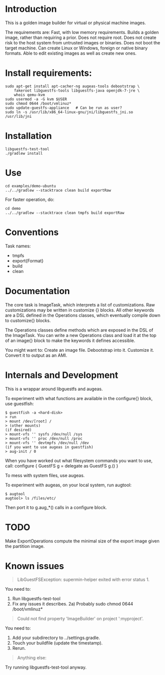 # Introduction

This is a golden image builder for virtual or physical machine images.

The requirements are:
	Fast, with low memory requirements.
	Builds a golden image, rather than requiring a prior.
	Does not require root.
	Does not create risk to the host system from untrusted images or binaries.
	Does not boot the target machine.
	Can create Linux or Windows, foreign or native binary formats.
	Able to edit existing images as well as create new ones.

# Install requirements:

	sudo apt-get install apt-cacher-ng augeas-tools debootstrap \
		fakeroot libguestfs-tools libguestfs-java openjdk-7-jre \
		whois qemu-kvm
	sudo usermod -a -G kvm $USER
	sudo chmod 0644 /boot/vmlinuz*
	sudo update-guestfs-appliance	# Can be run as user?
	sudo ln -s /usr/lib/x86_64-linux-gnu/jni/libguestfs_jni.so /usr/lib/jni

# Installation

	libguestfs-test-tool
	./gradlew install

# Use

	cd examples/demo-ubuntu
	../../gradlew --stacktrace clean build exportRaw

For faster operation, do:

	cd demo
	../../gradlew --stacktrace clean tmpfs build exportRaw

# Conventions

Task names:
* tmpfs
* export{Format}
* build
* clean

# Documentation

The core task is ImageTask, which interprets a list of customizations.
Raw customizations may be written in customize {} blocks. All other
keywords are a DSL defined in the Operations classes, which eventually
compile down to customize{} blocks.

The Operations classes define methods which are exposed in the DSL
of the ImageTask. You can write a new Operations class and load it
at the top of an image{} block to make the keywords it defines
accessible.

You might want to:
	Create an image file.
	Debootstrap into it.
	Customize it.
	Convert it to output as an AMI.

# Internals and Development

This is a wrappar around libguestfs and augeas.

To experiment with what functions are available in the configure{}
block, use guestfish:

	$ guestfish -a <hard-disk>
	> run
	> mount /dev/[root] /
	> (other mounts)
	(if desired)
	> mount-vfs '' sysfs /dev/null /sys
	> mount-vfs '' proc /dev/null /proc
	> mount-vfs '' devtmpfs /dev/null /dev
	(if you want to use augeas in guestfish)
	> aug-init / 0

When you have worked out what filesystem commands you want to use,
call:
	configure {
		GuestFS g = delegate as GuestFS
		g.<whatever>()
	}

To mess with system files, use augeas.

To experiment with augeas, on your local system, run augtool:

	$ augtool
	augtool> ls /files/etc/

Then port it to g.aug\_\*() calls in a configure block.

# TODO

Make ExportOperations compute the minimal size of the export image
given the partition image.

# Known issues

> LibGuestFSException: supermin-helper exited with error status 1.

You need to:
1) Run libguestfs-test-tool
2) Fix any issues it describes.
2a) Probably sudo chmod 0644 /boot/vmlinuz\*

> Could not find property 'ImageBuilder' on project ':myproject'.

You need to:
1) Add your subdirectory to ../settings.gradle.
2) Touch your buildfile (update the timestamp).
3) Rerun.

> Anything else:

Try running libguestfs-test-tool anyway.

